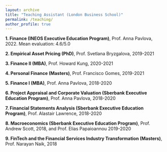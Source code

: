 ```yaml
---
layout: archive
title: "Teaching Assistant (London Business School)"
permalink: /teaching/
author_profile: true
---
```


**1. Finance (INEOS Executive Education Program)**, Prof. Anna Pavlova, 2022. Mean evaluation: 4.6/5.0

**2. Empirical Asset Pricing (PhD)**, Prof. Svetlana Bryzgalova, 2019-2021

**3. Finance II (MBA)**, Prof. Howard Kung, 2020-2021

**4. Personal Finance (Masters)**, Prof. Francisco Gomes, 2019-2021

**5. Finance I (MBA)**, Prof. Anna Pavlova, 2018-2020

**6. Project Appraisal and Corporate Valuation (Sberbank Executive Education Program)**, Prof. Anna Pavlova, 2018-2020

**7. Financial Statements Analysis (Sberbank Executive Education Program)**, Prof. Alastair Lawrence, 2018-2020

**8. Macroeconomics (Sberbank Executive Education Program)**, Prof. Andrew Scott, 2018, and Prof. Elias Papaioannou 2019-2020

**9. FinTech and the Financial Services Industry Transformation (Masters)**, Prof. Narayan Naik, 2018
